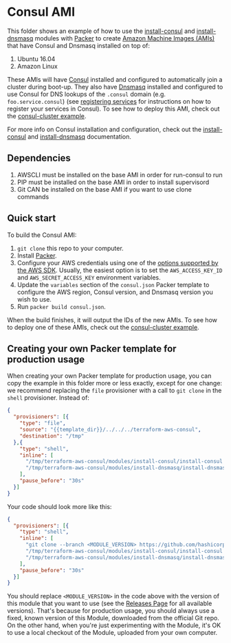 # Consul AMI

This folder shows an example of how to use the [install-consul](https://github.com/hashicorp/terraform-aws-consul/tree/master/modules/install-consul) and 
[install-dnsmasq](https://github.com/hashicorp/terraform-aws-consul/tree/master/modules/install-dnsmasq) modules with [Packer](https://www.packer.io/) to create [Amazon Machine 
Images (AMIs)](http://docs.aws.amazon.com/AWSEC2/latest/UserGuide/AMIs.html) that have Consul and Dnsmasq installed on 
top of:
 
1. Ubuntu 16.04
1. Amazon Linux

These AMIs will have [Consul](https://www.consul.io/) installed and configured to automatically join a cluster during 
boot-up. They also have [Dnsmasq](http://www.thekelleys.org.uk/dnsmasq/doc.html) installed and configured to use 
Consul for DNS lookups of the `.consul` domain (e.g. `foo.service.consul`) (see [registering 
services](https://www.consul.io/intro/getting-started/services.html) for instructions on how to register your services
in Consul). To see how to deploy this AMI, check out the [consul-cluster example](https://github.com/hashicorp/terraform-aws-consul/tree/master/MAIN.md). 

For more info on Consul installation and configuration, check out the 
[install-consul](https://github.com/hashicorp/terraform-aws-consul/tree/master/modules/install-consul) and [install-dnsmasq](https://github.com/hashicorp/terraform-aws-consul/tree/master/modules/install-dnsmasq) documentation.

## Dependencies
1.  AWSCLI must be installed on the base AMI in order for run-consul to run
1.  PIP must be installed on the base AMI in order to install supervisord
1.  Git CAN be installed on the base AMI if you want to use clone commands


## Quick start

To build the Consul AMI:

1. `git clone` this repo to your computer.
1. Install [Packer](https://www.packer.io/).
1. Configure your AWS credentials using one of the [options supported by the AWS 
   SDK](http://docs.aws.amazon.com/sdk-for-java/v1/developer-guide/credentials.html). Usually, the easiest option is to
   set the `AWS_ACCESS_KEY_ID` and `AWS_SECRET_ACCESS_KEY` environment variables.
1. Update the `variables` section of the `consul.json` Packer template to configure the AWS region, Consul version, and 
   Dnsmasq version you wish to use.
1. Run `packer build consul.json`.

When the build finishes, it will output the IDs of the new AMIs. To see how to deploy one of these AMIs, check out the 
[consul-cluster example](https://github.com/hashicorp/terraform-aws-consul/tree/master/MAIN.md).




## Creating your own Packer template for production usage

When creating your own Packer template for production usage, you can copy the example in this folder more or less 
exactly, except for one change: we recommend replacing the `file` provisioner with a call to `git clone` in the `shell` 
provisioner. Instead of:

```json
{
  "provisioners": [{
    "type": "file",
    "source": "{{template_dir}}/../../../terraform-aws-consul",
    "destination": "/tmp"
  },{
    "type": "shell",
    "inline": [
      "/tmp/terraform-aws-consul/modules/install-consul/install-consul --version {{user `consul_version`}}",
      "/tmp/terraform-aws-consul/modules/install-dnsmasq/install-dnsmasq"
    ],
    "pause_before": "30s"
  }]
}
```

Your code should look more like this:

```json
{
  "provisioners": [{
    "type": "shell",
    "inline": [
      "git clone --branch <MODULE_VERSION> https://github.com/hashicorp/terraform-aws-consul.git /tmp/terraform-aws-consul",
      "/tmp/terraform-aws-consul/modules/install-consul/install-consul --version {{user `consul_version`}}",
      "/tmp/terraform-aws-consul/modules/install-dnsmasq/install-dnsmasq"
    ],
    "pause_before": "30s"
  }]
}
```

You should replace `<MODULE_VERSION>` in the code above with the version of this module that you want to use (see
the [Releases Page](../../releases) for all available versions). That's because for production usage, you should always
use a fixed, known version of this Module, downloaded from the official Git repo. On the other hand, when you're 
just experimenting with the Module, it's OK to use a local checkout of the Module, uploaded from your own 
computer.
